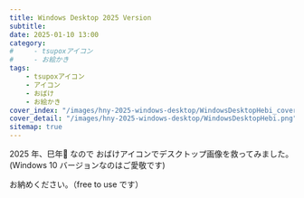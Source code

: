 ```yaml
---
title: Windows Desktop 2025 Version
subtitle:
date: 2025-01-10 13:00
category:
#     - tsupoxアイコン
#     - お絵かき
tags:
    - tsupoxアイコン
    - アイコン
    - おばけ
    - お絵かき
cover_index: "/images/hny-2025-windows-desktop/WindowsDesktopHebi_cover.png"
cover_detail: "/images/hny-2025-windows-desktop/WindowsDesktopHebi.png"
sitemap: true
---
```


2025 年、巳年🐍 なので おばけアイコンでデスクトップ画像を救ってみました。
(Windows 10 バージョンなのはご愛敬です)

お納めください。（free to use です）



